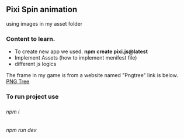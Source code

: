 <h2>Pixi Spin animation</h2>
<div> using images in my asset folder</div>

<h3>Content to learn.</h3>
<ul>
    <li>To create new app we used. <b>npm create pixi.js@latest</b></li>
    <li>Implement Assets (how to implement menifest file)</li>
    <li>different js logics</li>
</ul>

The frame in my game is from a website named "Pngtree" link is below. 
<a href="https://pngtree.com/freepng/blank-game-frame-design-in-fantasy-theme_15956058.html">PNG Tree</a>

<h3>To run project use<h3>
<h6>npm i</h6>
<h6>npm run dev</h6>